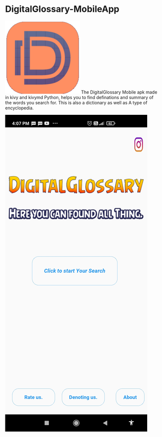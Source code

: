 # DigitalGlossary-MobileApp
![picture](screenshots/icon.png)
The DigitalGlossary Mobile apk made in kivy and kivymd Python, helps you to find definations and summary of the words you search for. This is also a dictionary as well as A type of encyclopedia.

![picture](screenshots/Screenshot_2020-12-26-16-07-39-521_org.digitalglossary.digitalglossarypro.digitalglossarypro.jpg)


